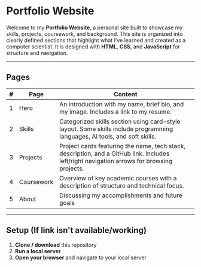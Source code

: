 # Portfolio Website

Welcome to my **Portfolio Website**, a personal site built to showcase my skills, projects, coursework, and background. This site is organized into clearly defined sections that highlight what I’ve learned and created as a computer scientist. It is designed with **HTML**, **CSS**, and **JavaScript** for structure and navigation.

---

## Pages

| #   | Page       | Content                                                                                                                                              |
|-----|------------|------------------------------------------------------------------------------------------------------------------------------------------------------|
| 1   | Hero       | An introduction with my name, brief bio, and my image. Includes a link to my resume.                                 |
| 2   | Skills     | Categorized skills section using card-style layout. Some skills include programming languages, AI tools, and soft skills.     |
| 3   | Projects   | Project cards featuring the name, tech stack, description, and a GitHub link. Includes left/right navigation arrows for browsing projects. |
| 4   | Coursework | Overview of key academic courses with a description of structure and technical focus.                      |
| 5   | About      | Discussing my accomplishments and future goals             |

---

## Setup (If link isn't available/working)

1. **Clone / download** this repository  
2. **Run a local server**    
3. **Open your browser** and navigate to your local server   